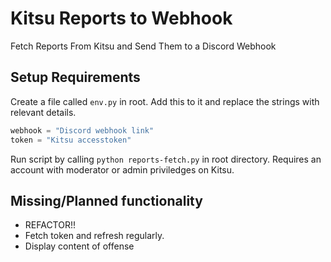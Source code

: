 # Kitsu Reports to Webhook

Fetch Reports From Kitsu and Send Them to a Discord Webhook

## Setup Requirements

Create a file called `env.py` in root. Add this to it and replace the strings with relevant details.

~~~python
webhook = "Discord webhook link"
token = "Kitsu accesstoken"
~~~

Run script by calling `python reports-fetch.py` in root directory. Requires an account with moderator or admin priviledges on Kitsu.

## Missing/Planned functionality

- REFACTOR!!
- Fetch token and refresh regularly.
- Display content of offense
